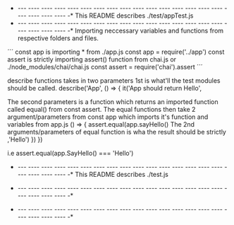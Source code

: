 * --- ---- ---- ---- ---- ---- ---- ---- ---- ---- ---- ---- ---- ---- ---- ---- ---- ---- ---- ---- -*
This README describes ./test/appTest.js
* --- ---- ---- ---- ---- ---- ---- ---- ---- ---- ---- ---- ---- ---- ---- ---- ---- ---- ---- ---- -*
Importing neccessary variables and functions from respective folders and files.

´´´
const app is importing * from ./app.js
  const app = require('../app')
const assert is strictly importing assert() function from chai.js or ./node_modules/chai/chai.js
  const assert = require('chai').assert
  ´´´

describe functions takes in two parameters 1st is what'll the test modules should be called.
  describe('App', () => { it('App should return Hello', 

The second parameters is a function which returns an imported function called equal() from const assert.
The equal functions then take 2 argument/parameters from const app which imports it's function and variables from app.js
  () => { assert.equal(app.sayHello()
The 2nd arguments/parameters of equal function is wha the result should be strictly 
    ,'Hello') }) })

i.e assert.equal(app.SayHello() === 'Hello')

* --- ---- ---- ---- ---- ---- ---- ---- ---- ---- ---- ---- ---- ---- ---- ---- ---- ---- ---- ---- -*
This README describes ./test.js
* --- ---- ---- ---- ---- ---- ---- ---- ---- ---- ---- ---- ---- ---- ---- ---- ---- ---- ---- ---- -*



* --- ---- ---- ---- ---- ---- ---- ---- ---- ---- ---- ---- ---- ---- ---- ---- ---- ---- ---- ---- -*

